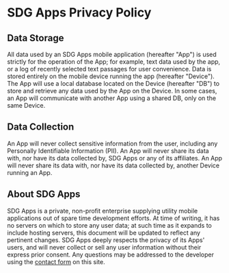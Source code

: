 # SDG Apps Privacy Policy

## Data Storage

All data used by an SDG Apps mobile application (hereafter "App") is used strictly for the operation of the App; for example, text data used by the app, or a log of recently selected text passages for user convenience.  Data is stored entirely on the mobile device running the app (hereafter "Device").  The App will use a local database located on the Device (hereafter "DB") to store and retrieve any data used by the App on the Device.  In some cases, an App will communicate with another App using a shared DB, only on the same Device.

## Data Collection

An App will never collect sensitive information from the user, including any Personally Identifiable Information (PII).  An App will never share its data with, nor have its data collected by, SDG Apps or any of its affiliates.  An App will never share its data with, nor have its data collected by, another Device running an App.

## About SDG Apps

SDG Apps is a private, non-profit enterprise supplying utility mobile applications out of spare time development efforts.  At time of writing, it has no servers on which to store any user data; at such time as it expands to include hosting servers, this document will be updated to reflect any pertinent changes.  SDG Apps deeply respects the privacy of its Apps' users, and will never collect or sell any user information without their express prior consent.  Any questions may be addressed to the developer using the [contact form](https://ramblingamblings.wordpress.com/contact/) on this site.
